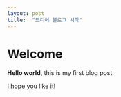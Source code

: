 ```yaml
---
layout: post
title:  "드디어 블로그 시작"
---
```


# Welcome

**Hello world**, this is my first blog post.

I hope you like it!
